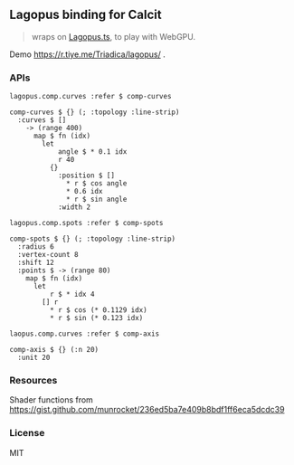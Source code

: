 ## Lagopus binding for Calcit

> wraps on [Lagopus.ts](https://github.com/Triadica/lagopus.ts), to play with WebGPU.

Demo https://r.tiye.me/Triadica/lagopus/ .

### APIs

```cirru
lagopus.comp.curves :refer $ comp-curves

comp-curves $ {} (; :topology :line-strip)
  :curves $ []
    -> (range 400)
      map $ fn (idx)
        let
            angle $ * 0.1 idx
            r 40
          {}
            :position $ []
              * r $ cos angle
              * 0.6 idx
              * r $ sin angle
            :width 2
```

```cirru
lagopus.comp.spots :refer $ comp-spots

comp-spots $ {} (; :topology :line-strip)
  :radius 6
  :vertex-count 8
  :shift 12
  :points $ -> (range 80)
    map $ fn (idx)
      let
          r $ * idx 4
        [] r
          * r $ cos (* 0.1129 idx)
          * r $ sin (* 0.123 idx)
```

```cirru
laopus.comp.curves :refer $ comp-axis

comp-axis $ {} (:n 20)
  :unit 20
```
### Resources

Shader functions from https://gist.github.com/munrocket/236ed5ba7e409b8bdf1ff6eca5dcdc39

### License

MIT
